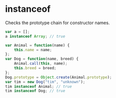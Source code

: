 # instanceof

Checks the prototype chain for constructor names.

```js
var a = [];
a instanceof Array; // true

var Animal = function(name) {
    this.name = name;
};
var Dog = function(name, breed) {
    Animal.call(this, name);
    this.breed = breed;
};
Dog.prototype = Object.create(Animal.prototype);
var tim = new Dog("tim", "unknown");
tim instanceof Animal; // true
tim instanceof Dog; // true
```
